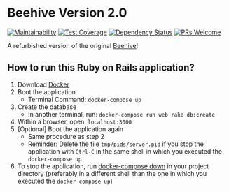 # Beehive Version 2.0

[![Maintainability](https://api.codeclimate.com/v1/badges/71f402a5d24ba24e38de/maintainability)](https://codeclimate.com/github/ulab-advanced-technologies-group/Beehive-v2/maintainability)
[![Test Coverage](https://api.codeclimate.com/v1/badges/71f402a5d24ba24e38de/test_coverage)](https://codeclimate.com/github/ulab-advanced-technologies-group/Beehive-v2/test_coverage)
[![Dependency Status](https://gemnasium.com/badges/github.com/ulab-advanced-technologies-group/Beehive-v2.svg)](https://gemnasium.com/github.com/ulab-advanced-technologies-group/Beehive-v2)
[![PRs Welcome](https://img.shields.io/badge/PRs-welcome-brightgreen.svg?style=flat-square)](http://makeapullrequest.com)

A refurbished version of the original [Beehive](https://github.com/ucberkeley/Beehive)!

## How to run this Ruby on Rails application?
1. Download [Docker](https://docker.com)
2. Boot the application
    - Terminal Command: `docker-compose up`
3. Create the database
    - In another terminal, run: `docker-compose run web rake db:create`
4. Within a browser, open: `localhost:3000`
5. [Optional] Boot the application again
    - Same procedure as step 2
    - [Reminder](https://docs.docker.com/compose/rails/): Delete the file `tmp/pids/server.pid` if you stop the application with `Ctrl-C` in the same shell in which you executed the `docker-compose up`
6. To stop the application, run [docker-compose down](https://docs.docker.com/compose/reference/down/) in your project directory (preferably in a different shell than the one in which you executed the `docker-compose up`)
